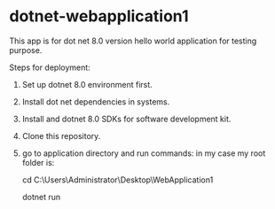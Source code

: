 # dotnet-webapplication1
This app is for dot net 8.0 version hello world application for testing purpose.

Steps for deployment:

1. Set up dotnet 8.0 environment first.
2. Install dot net dependencies in systems.
3. Install and  dotnet 8.0 SDKs for software development kit.
4. Clone this repository.
5. go to application directory and run commands: in my case my root folder is:
   
   cd C:\Users\Administrator\Desktop\WebApplication1
   
   dotnet run

